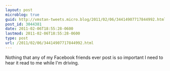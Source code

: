 ```yaml
---
layout: post
microblog: true
guid: http://vmstan-tweets.micro.blog/2011/02/06/34414907717844992.html
post_id: 3044381
date: 2011-02-06T18:55:28-0600
lastmod: 2011-02-06T18:55:28-0600
type: post
url: /2011/02/06/34414907717844992.html
---
```

Nothing that any of my Facebook friends ever post is so important I need to hear it read to me while I'm driving.
